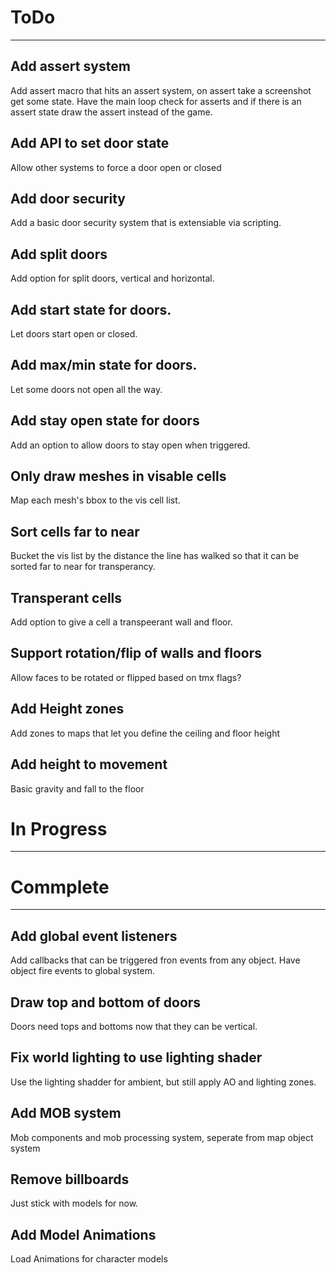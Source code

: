# ToDo
--------------------------------------------------------------
## Add assert system
Add assert macro that hits an assert system, on assert take a screenshot get some state. Have the main loop check for asserts and if there is an assert state draw the assert instead of the game.

## Add API to set door state
Allow other systems to force a door open or closed

## Add door security
Add a basic door security system that is extensiable via scripting.

## Add split doors
Add option for split doors, vertical and horizontal.

## Add start state for doors.
Let doors start open or closed.

## Add max/min state for doors.
Let some doors not open all the way.

## Add stay open state for doors
Add an option to allow doors to stay open when triggered.

## Only draw meshes in visable cells
Map each mesh's bbox to the vis cell list.

## Sort cells far to near
Bucket the vis list by the distance the line has walked so that it can be sorted far to near for transperancy.

## Transperant cells
Add option to give a cell a transpeerant wall and floor.

## Support rotation/flip of walls and floors
Allow faces to be rotated or flipped based on tmx flags?

## Add Height zones
Add zones to maps that let you define the ceiling and floor height
 
## Add height to movement
Basic gravity and fall to the floor


# In Progress
--------------------------------------------------------------



# Commplete
--------------------------------------------------------------
## Add global event listeners
Add callbacks that can be triggered fron events from any object. Have object fire events to global system.

## Draw top and bottom of doors
Doors need tops and bottoms now that they can be vertical.

## Fix world lighting to use lighting shader
Use the lighting shadder for ambient, but still apply AO and lighting zones.

## Add MOB system
Mob components and mob processing system, seperate from map object system

## Remove billboards
Just stick with models for now.

## Add Model Animations
Load Animations for character models
